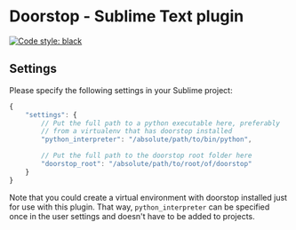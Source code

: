 # Doorstop - Sublime Text plugin

<a href="https://github.com/psf/black"><img alt="Code style: black" src="https://img.shields.io/badge/code%20style-black-000000.svg"></a>


## Settings

Please specify the following settings in your Sublime project:

```JavaScript
{
    "settings": {
        // Put the full path to a python executable here, preferably
        // from a virtualenv that has doorstop installed
        "python_interpreter": "/absolute/path/to/bin/python",

        // Put the full path to the doorstop root folder here
        "doorstop_root": "/absolute/path/to/root/of/doorstop"
    }
}
```
Note that you could create a virtual environment with doorstop installed
just for use with this plugin. That way, `python_interpreter` can be
specified once in the user settings and doesn't have to be added to
projects.
